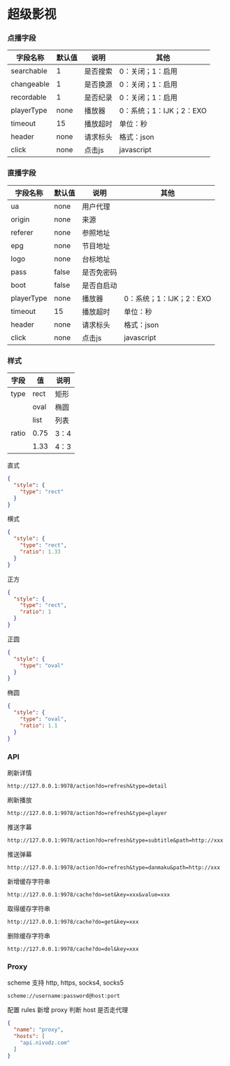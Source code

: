 # 超级影视


### 点播字段

| 字段名称       | 默认值  | 说明   | 其他               |
|------------|------|------|------------------|
| searchable | 1    | 是否搜索 | 0：关闭；1：启用        |
| changeable | 1    | 是否换源 | 0：关闭；1：启用        |
| recordable | 1    | 是否纪录 | 0：关闭；1：启用        |
| playerType | none | 播放器  | 0：系统；1：IJK；2：EXO |
| timeout    | 15   | 播放超时 | 单位：秒             |
| header     | none | 请求标头 | 格式：json          |
| click      | none | 点击js | javascript       |

### 直播字段

| 字段名称       | 默认值   | 说明    | 其他               |
|------------|-------|-------|------------------|
| ua         | none  | 用户代理  |                  |
| origin     | none  | 来源    |                  |
| referer    | none  | 参照地址  |                  |
| epg        | none  | 节目地址  |                  |
| logo       | none  | 台标地址  |                  |
| pass       | false | 是否免密码 |                  |
| boot       | false | 是否自启动 |                  |
| playerType | none  | 播放器   | 0：系统；1：IJK；2：EXO |
| timeout    | 15    | 播放超时  | 单位：秒             |
| header     | none  | 请求标头  | 格式：json          |
| click      | none  | 点击js  | javascript       |

### 样式

| 字段  | 值    | 说明  |
|-------|------|-----|
| type  | rect | 矩形  |
|       | oval | 椭圆  |
|       | list | 列表  |
| ratio | 0.75 | 3：4 |
|       | 1.33 | 4：3 |

直式

```json
{
  "style": {
    "type": "rect"
  }
}
```

横式

```json
{
  "style": {
    "type": "rect",
    "ratio": 1.33
  }
}
```

正方

```json
{
  "style": {
    "type": "rect",
    "ratio": 1
  }
}
```

正圆

```json
{
  "style": {
    "type": "oval"
  }
}
```

椭圆

```json
{
  "style": {
    "type": "oval",
    "ratio": 1.1
  }
}
```

### API

刷新详情

```
http://127.0.0.1:9978/action?do=refresh&type=detail
```  

刷新播放

```
http://127.0.0.1:9978/action?do=refresh&type=player
```  

推送字幕

```
http://127.0.0.1:9978/action?do=refresh&type=subtitle&path=http://xxx
```  

推送弹幕

```
http://127.0.0.1:9978/action?do=refresh&type=danmaku&path=http://xxx
```

新增缓存字符串

```
http://127.0.0.1:9978/cache?do=set&key=xxx&value=xxx
``` 

取得缓存字符串

```
http://127.0.0.1:9978/cache?do=get&key=xxx
```   

删除缓存字符串

```
http://127.0.0.1:9978/cache?do=del&key=xxx
```

### Proxy

scheme 支持 http, https, socks4, socks5

```
scheme://username:password@host:port
```

配置 rules 新增 proxy 判断 host 是否走代理

```json
{
  "name": "proxy",
  "hosts": [
    "api.nivodz.com"
  ]
}
```

